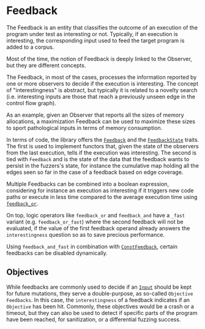 # Feedback

The Feedback is an entity that classifies the outcome of an execution of the program under test as interesting or not.
Typically, if an execution is interesting, the corresponding input used to feed the target program is added to a corpus.

Most of the time, the notion of Feedback is deeply linked to the Observer, but they are different concepts.

The Feedback, in most of the cases, processes the information reported by one or more observers to decide if the execution is interesting.
The concept of "interestingness" is abstract, but typically it is related to a novelty search (i.e. interesting inputs are those that reach a previously unseen edge in the control flow graph).

As an example, given an Observer that reports all the sizes of memory allocations, a maximization Feedback can be used to maximize these sizes to sport pathological inputs in terms of memory consumption.

In terms of code, the library offers the [`Feedback`](https://docs.rs/libafl/0/libafl/feedbacks/trait.Feedback.html) and the [`FeedbackState`](https://docs.rs/libafl/0/libafl/feedbacks/trait.FeedbackState.html) traits.
The first is used to implement functors that, given the state of the observers from the last execution, tells if the execution was interesting. The second is tied with `Feedback` and is the state of the data that the feedback wants to persist in the fuzzers's state, for instance the cumulative map holding all the edges seen so far in the case of a feedback based on edge coverage.

Multiple Feedbacks can be combined into a boolean expression, considering for instance an execution as interesting if it triggers new code paths or execute in less time compared to the average execution time using [`feedback_or`](https://docs.rs/libafl/*/libafl/macro.feedback_or.html).

On top, logic operators like `feedback_or` and `feedback_and` have a `_fast` variant (e.g. `feedback_or_fast`) where the second feedback will not be evaluated, if the value of the first feedback operand already answers the `interestingness` question so as to save precious performance.

Using `feedback_and_fast` in combination with [`ConstFeedback`](https://docs.rs/libafl/*/libafl/feedbacks/enum.ConstFeedback.html#method.new), certain feedbacks can be disabled dynamically.

## Objectives

While feedbacks are commonly used to decide if an [`Input`](https://docs.rs/libafl/*/libafl/inputs/trait.Input.html) should be kept for future mutations, they serve a double-purpose, as so-called `Objective Feedbacks`.
In this case, the `interestingness` of a feedback indicates if an `Objective` has been hit.
Commonly, these objectives would be a crash or a timeout, but they can also be used to detect if specific parts of the program have been reached, for sanitization, or a differential fuzzing success.
